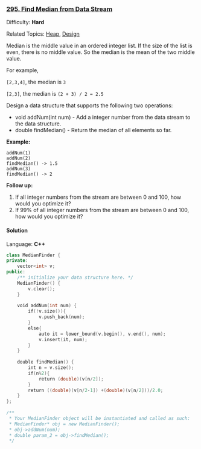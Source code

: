 ### [295\. Find Median from Data Stream](https://leetcode.com/problems/find-median-from-data-stream/)

Difficulty: **Hard**

Related Topics: [Heap](https://leetcode.com/tag/heap/), [Design](https://leetcode.com/tag/design/)

Median is the middle value in an ordered integer list. If the size of the list is even, there is no middle value. So the median is the mean of the two middle value.

For example,

`[2,3,4]`, the median is `3`

`[2,3]`, the median is `(2 + 3) / 2 = 2.5`

Design a data structure that supports the following two operations:

- void addNum(int num) - Add a integer number from the data stream to the data structure.
- double findMedian() - Return the median of all elements so far.

**Example:**

```
addNum(1)
addNum(2)
findMedian() -> 1.5
addNum(3)
findMedian() -> 2
```

**Follow up:**

1.  If all integer numbers from the stream are between 0 and 100, how would you optimize it?
2.  If 99% of all integer numbers from the stream are between 0 and 100, how would you optimize it?

#### Solution

Language: **C++**

```c++
class MedianFinder {
private:
    vector<int> v;
public:
    /** initialize your data structure here. */
    MedianFinder() {
        v.clear();
    }
    
    void addNum(int num) {
        if(!v.size()){
            v.push_back(num);
        }
        else{
            auto it = lower_bound(v.begin(), v.end(), num);
            v.insert(it, num);
        }
    }
    
    double findMedian() {
        int n = v.size();
        if(n%2){
            return (double)(v[n/2]);
        }
        return ((double)(v[n/2-1]) +(double)(v[n/2]))/2.0;
    }
};
​
/**
 * Your MedianFinder object will be instantiated and called as such:
 * MedianFinder* obj = new MedianFinder();
 * obj->addNum(num);
 * double param_2 = obj->findMedian();
 */
```
